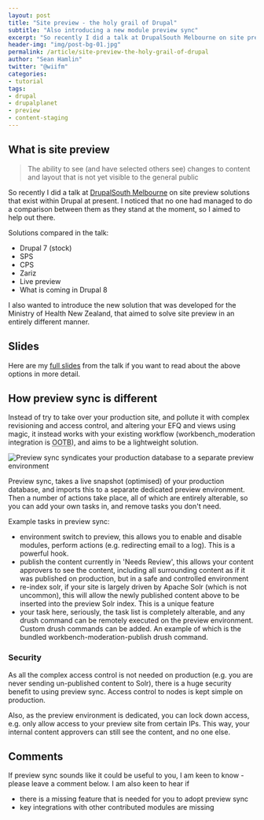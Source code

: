 ```yaml
---
layout: post
title: "Site preview - the holy grail of Drupal"
subtitle: "Also introducing a new module preview sync"
excerpt: "So recently I did a talk at DrupalSouth Melbourne on site preview solutions that exist within Drupal at present. I noticed that no one had managed to do a comparison between them as they stand at the moment, so I aimed to help out there."
header-img: "img/post-bg-01.jpg"
permalink: /article/site-preview-the-holy-grail-of-drupal
author: "Sean Hamlin"
twitter: "@wiifm"
categories:
- tutorial
tags:
- drupal
- drupalplanet
- preview
- content-staging
---
```


## What is site preview

> The ability to see (and have selected others see) changes to content and layout that is not yet visible to the general public

So recently I did a talk at [DrupalSouth Melbourne](https://melbourne2015.drupal.org.au/session/site-preview-holy-grail-drupal) on site preview solutions that exist within Drupal at present. I noticed that no one had managed to do a comparison between them as they stand at the moment, so I aimed to help out there.

Solutions compared in the talk:

* Drupal 7 (stock)
* SPS
* CPS
* Zariz
* Live preview
* What is coming in Drupal 8

I also wanted to introduce the new solution that was developed for the Ministry of Health New Zealand, that aimed to solve site preview in an entirely different manner.

## Slides

Here are my [full slides](http://bit.ly/drupalsouthsitepreview) from the talk if you want to read about the above options in more detail.

## How preview sync is different

Instead of try to take over your production site, and pollute it with complex revisioning and access control, and altering your EFQ and views using magic, it instead works with your existing workflow (workbench_moderation integration is <abbr title="out of the box">OOTB</abbr>), and aims to be a lightweight solution.

<img src="{{ site.url }}/img/site-preview/diagram.png" alt="Preview sync syndicates your production database to a separate preview environment" class="img-responsive img-thumbnail" />

Preview sync, takes a live snapshot (optimised) of your production database, and imports this to a separate dedicated preview environment. Then a number of actions take place, all of which are entirely alterable, so you can add your own tasks in, and remove tasks you don't need.

Example tasks in preview sync:

* environment switch to preview, this allows you to enable and disable modules, perform actions (e.g. redirecting email to a log). This is a powerful hook.
* publish the content currently in 'Needs Review', this allows your content approvers to see the content, including all surrounding content as if it was published on production, but in a safe and controlled environment
* re-index solr, if your site is largely driven by Apache Solr (which is not uncommon), this will allow the newly published content above to be inserted into the preview Solr index. This is a unique feature
* your task here, seriously, the task list is completely alterable, and any drush command can be remotely executed on the preview environment. Custom drush commands can be added. An example of which is the bundled workbench-moderation-publish drush command.

### Security

As all the complex access control is not needed on production (e.g. you are never sending un-published content to Solr), there is a huge security benefit to using preview sync. Access control to nodes is kept simple on production.

Also, as the preview environment is dedicated, you can lock down access, e.g. only allow access to your preview site from certain IPs. This way, your internal content approvers can still see the content, and no one else.

## Comments

If preview sync sounds like it could be useful to you, I am keen to know - please leave a comment below. I am also keen to hear if

* there is a missing feature that is needed for you to adopt preview sync
* key integrations with other contributed modules are missing